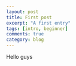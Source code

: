 ```yaml
---
layout: post
title: First post
excerpt: "A first entry"
tags: [intro, beginner]
comments: true
category: blog
---
```


Hello guys